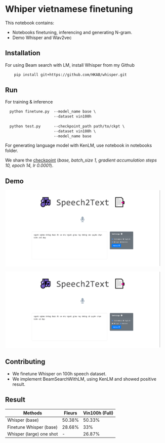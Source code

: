 
# Whiper vietnamese finetuning

This notebook contains:
- Notebooks finetuning, inferencing and generating N-gram.
- Demo Whisper and Wav2vec




## Installation

For using Beam search with LM, install Whisper from my Github
```bash
    pip install git+https://github.com/HKAB/whisper.git
```

## Run

For training & inference

  ```shell
    python finetune.py  --model_name base \
                        --dataset vin100h

    python test.py      --checkpoint_path path/to/ckpt \
                        --dataset vin100h \
                        --model_name base

  ```

For generating language model with KenLM, use notebook in notebooks folder.

We share the [checkpoint](https://drive.google.com/file/d/1vSaQjvjljToYlekm_GvlOkJYGLQA5EdJ/view?usp=sharing) (*base, batch_size 1, gradient accumulation steps 10, epoch 14, lr 0.0001*)\.
## Demo


![Whisper](images/whisper.png "Whisper")

![Wav2vec](images/wav2vec.png "Wav2vec")
## Contributing

- We finetune Whisper on 100h speech dataset.
- We implement BeamSearchWithLM, using KenLM and showed positive result.

## Result

| Methods                   | Fleurs  | Vin100h (Full) | 
|---------------------------|---------|--------------- |
| Whisper (base)            | 50.38%  | 50.33%         |
| Finetune Whisper (base)   | 28.68%  | 33%            |
| Whisper (large) one shot  | -       | 26.87%         |
